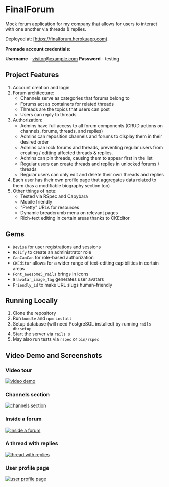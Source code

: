 # FinalForum

Mock forum application for my company that allows for users to interact with one another via threads & replies.

Deployed at: [https://finalforum.herokuapp.com).

**Premade account credentials:**

**Username** - visitor@example.com
**Password** - testing

## Project Features

1. Account creation and login
2. Forum architecture:
   * Channels serve as categories that forums belong to
   * Forums act as containers for related threads
   * Threads are the topics that users can post
   * Users can reply to threads
3. Authorization:
   * Admins have full access to all forum components (CRUD actions on channels, forums, threads, and replies)
   * Admins can reposition channels and forums to display them in their desired order
   * Admins can lock forums and threads, preventing regular users from creating / editing affected threads & replies.
   * Admins can pin threads, causing them to appear first in the list
   * Regular users can create threads and replies in unlocked forums / threads
   * Regular users can only edit and delete their own threads and replies
4. Each user has their own profile page that aggregates data related to them (has a modifiable biography section too)
5. Other things of note:
   * Tested via RSpec and Capybara
   * Mobile friendly
   * "Pretty" URLs for resources
   * Dynamic breadcrumb menu on relevant pages
   * Rich-text editing in certain areas thanks to CKEditor
   
## Gems
* `Devise` for user registrations and sessions
* `Rolify` to create an administrator role
* `CanCanCan` for role-based authorization
* `CKEditor` allows for a wider range of text-editing capibilities in certain areas
* `Font_awesome5_rails` brings in icons
* `Gravatar_image_tag` generates user avatars
* `Friendly_id` to make URL slugs human-friendly

## Running Locally
1. Clone the repository
2. Run `bundle` and `npm install`
3. Setup database (will need PostgreSQL installed) by running `rails db:setup`
4. Start the server via `rails s`
5. May also run tests via `rspec` or `bin/rspec`

## Video Demo and Screenshots

### Video tour
[![video demo](https://i.imgur.com/yAguM9W.png)](https://www.youtube.com/watch?v=3TK8UvuGRW0)

### Channels section

[![channels section](https://i.imgur.com/WTaW3Ha.png)](https://i.imgur.com/WTaW3Ha.png)

### Inside a forum

[![inside a forum](https://i.imgur.com/gtE27JY.png)](https://i.imgur.com/gtE27JY.png)

### A thread with replies

[![thread with replies](https://i.imgur.com/zaZifys.png)](https://i.imgur.com/zaZifys.png)

### User profile page

[![user profile page](https://i.imgur.com/ImxMYLL.png)](https://i.imgur.com/ImxMYLL.png)